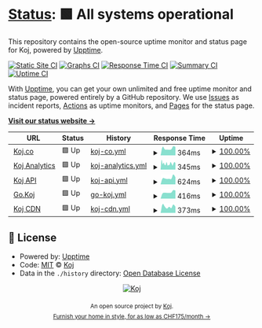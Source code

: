 # [Status](https://status.koj.co): <!--live status--> **🟩 All systems operational**

This repository contains the open-source uptime monitor and status page for Koj, powered by [Upptime](https://upptime.js.org).

[![Static Site CI](https://github.com/koj-co/status/workflows/Static%20Site%20CI/badge.svg)](https://github.com/koj-co/status/actions?query=workflow%3A%22Static+Site+CI%22)
[![Graphs CI](https://github.com/koj-co/status/workflows/Graphs%20CI/badge.svg)](https://github.com/koj-co/status/actions?query=workflow%3A%22Graphs+CI%22)
[![Response Time CI](https://github.com/koj-co/status/workflows/Response%20Time%20CI/badge.svg)](https://github.com/koj-co/status/actions?query=workflow%3A%22Response+Time+CI%22)
[![Summary CI](https://github.com/koj-co/status/workflows/Summary%20CI/badge.svg)](https://github.com/koj-co/status/actions?query=workflow%3A%22Summary+CI%22)
[![Uptime CI](https://github.com/koj-co/status/workflows/Uptime%20CI/badge.svg)](https://github.com/koj-co/status/actions?query=workflow%3A%22Uptime+CI%22)

With [Upptime](https://upptime.js.org), you can get your own unlimited and free uptime monitor and status page, powered entirely by a GitHub repository. We use [Issues](https://github.com/koj-co/status/issues) as incident reports, [Actions](https://github.com/koj-co/status/actions) as uptime monitors, and [Pages](https://status.koj.co) for the status page.

[**Visit our status website →**](https://status.koj.co)

<!--start: status pages-->
<!-- This summary is generated by Upptime (https://github.com/upptime/upptime) -->
<!-- Do not edit this manually, your changes will be overwritten -->
<!-- prettier-ignore -->
| URL | Status | History | Response Time | Uptime |
| --- | ------ | ------- | ------------- | ------ |
| <img alt="" src="https://favicons.githubusercontent.com/koj.co" height="13"> [Koj.co](https://koj.co/en-ch/) | 🟩 Up | [koj-co.yml](https://github.com/koj-co/status/commits/HEAD/history/koj-co.yml) | <details><summary><img alt="Response time graph" src="./graphs/koj-co/response-time-week.png" height="20"> 364ms</summary><br><a href="https://status.koj.co/history/koj-co"><img alt="Response time 410" src="https://img.shields.io/endpoint?url=https%3A%2F%2Fraw.githubusercontent.com%2Fkoj-co%2Fstatus%2FHEAD%2Fapi%2Fkoj-co%2Fresponse-time.json"></a><br><a href="https://status.koj.co/history/koj-co"><img alt="24-hour response time 511" src="https://img.shields.io/endpoint?url=https%3A%2F%2Fraw.githubusercontent.com%2Fkoj-co%2Fstatus%2FHEAD%2Fapi%2Fkoj-co%2Fresponse-time-day.json"></a><br><a href="https://status.koj.co/history/koj-co"><img alt="7-day response time 364" src="https://img.shields.io/endpoint?url=https%3A%2F%2Fraw.githubusercontent.com%2Fkoj-co%2Fstatus%2FHEAD%2Fapi%2Fkoj-co%2Fresponse-time-week.json"></a><br><a href="https://status.koj.co/history/koj-co"><img alt="30-day response time 382" src="https://img.shields.io/endpoint?url=https%3A%2F%2Fraw.githubusercontent.com%2Fkoj-co%2Fstatus%2FHEAD%2Fapi%2Fkoj-co%2Fresponse-time-month.json"></a><br><a href="https://status.koj.co/history/koj-co"><img alt="1-year response time 410" src="https://img.shields.io/endpoint?url=https%3A%2F%2Fraw.githubusercontent.com%2Fkoj-co%2Fstatus%2FHEAD%2Fapi%2Fkoj-co%2Fresponse-time-year.json"></a></details> | <details><summary><a href="https://status.koj.co/history/koj-co">100.00%</a></summary><a href="https://status.koj.co/history/koj-co"><img alt="All-time uptime 100.00%" src="https://img.shields.io/endpoint?url=https%3A%2F%2Fraw.githubusercontent.com%2Fkoj-co%2Fstatus%2FHEAD%2Fapi%2Fkoj-co%2Fuptime.json"></a><br><a href="https://status.koj.co/history/koj-co"><img alt="24-hour uptime 100.00%" src="https://img.shields.io/endpoint?url=https%3A%2F%2Fraw.githubusercontent.com%2Fkoj-co%2Fstatus%2FHEAD%2Fapi%2Fkoj-co%2Fuptime-day.json"></a><br><a href="https://status.koj.co/history/koj-co"><img alt="7-day uptime 100.00%" src="https://img.shields.io/endpoint?url=https%3A%2F%2Fraw.githubusercontent.com%2Fkoj-co%2Fstatus%2FHEAD%2Fapi%2Fkoj-co%2Fuptime-week.json"></a><br><a href="https://status.koj.co/history/koj-co"><img alt="30-day uptime 100.00%" src="https://img.shields.io/endpoint?url=https%3A%2F%2Fraw.githubusercontent.com%2Fkoj-co%2Fstatus%2FHEAD%2Fapi%2Fkoj-co%2Fuptime-month.json"></a><br><a href="https://status.koj.co/history/koj-co"><img alt="1-year uptime 100.00%" src="https://img.shields.io/endpoint?url=https%3A%2F%2Fraw.githubusercontent.com%2Fkoj-co%2Fstatus%2FHEAD%2Fapi%2Fkoj-co%2Fuptime-year.json"></a></details>
| <img alt="" src="https://favicons.githubusercontent.com/analytics.koj.co" height="13"> [Koj Analytics](https://analytics.koj.co) | 🟩 Up | [koj-analytics.yml](https://github.com/koj-co/status/commits/HEAD/history/koj-analytics.yml) | <details><summary><img alt="Response time graph" src="./graphs/koj-analytics/response-time-week.png" height="20"> 345ms</summary><br><a href="https://status.koj.co/history/koj-analytics"><img alt="Response time 452" src="https://img.shields.io/endpoint?url=https%3A%2F%2Fraw.githubusercontent.com%2Fkoj-co%2Fstatus%2FHEAD%2Fapi%2Fkoj-analytics%2Fresponse-time.json"></a><br><a href="https://status.koj.co/history/koj-analytics"><img alt="24-hour response time 446" src="https://img.shields.io/endpoint?url=https%3A%2F%2Fraw.githubusercontent.com%2Fkoj-co%2Fstatus%2FHEAD%2Fapi%2Fkoj-analytics%2Fresponse-time-day.json"></a><br><a href="https://status.koj.co/history/koj-analytics"><img alt="7-day response time 345" src="https://img.shields.io/endpoint?url=https%3A%2F%2Fraw.githubusercontent.com%2Fkoj-co%2Fstatus%2FHEAD%2Fapi%2Fkoj-analytics%2Fresponse-time-week.json"></a><br><a href="https://status.koj.co/history/koj-analytics"><img alt="30-day response time 892" src="https://img.shields.io/endpoint?url=https%3A%2F%2Fraw.githubusercontent.com%2Fkoj-co%2Fstatus%2FHEAD%2Fapi%2Fkoj-analytics%2Fresponse-time-month.json"></a><br><a href="https://status.koj.co/history/koj-analytics"><img alt="1-year response time 452" src="https://img.shields.io/endpoint?url=https%3A%2F%2Fraw.githubusercontent.com%2Fkoj-co%2Fstatus%2FHEAD%2Fapi%2Fkoj-analytics%2Fresponse-time-year.json"></a></details> | <details><summary><a href="https://status.koj.co/history/koj-analytics">100.00%</a></summary><a href="https://status.koj.co/history/koj-analytics"><img alt="All-time uptime 99.89%" src="https://img.shields.io/endpoint?url=https%3A%2F%2Fraw.githubusercontent.com%2Fkoj-co%2Fstatus%2FHEAD%2Fapi%2Fkoj-analytics%2Fuptime.json"></a><br><a href="https://status.koj.co/history/koj-analytics"><img alt="24-hour uptime 100.00%" src="https://img.shields.io/endpoint?url=https%3A%2F%2Fraw.githubusercontent.com%2Fkoj-co%2Fstatus%2FHEAD%2Fapi%2Fkoj-analytics%2Fuptime-day.json"></a><br><a href="https://status.koj.co/history/koj-analytics"><img alt="7-day uptime 100.00%" src="https://img.shields.io/endpoint?url=https%3A%2F%2Fraw.githubusercontent.com%2Fkoj-co%2Fstatus%2FHEAD%2Fapi%2Fkoj-analytics%2Fuptime-week.json"></a><br><a href="https://status.koj.co/history/koj-analytics"><img alt="30-day uptime 99.68%" src="https://img.shields.io/endpoint?url=https%3A%2F%2Fraw.githubusercontent.com%2Fkoj-co%2Fstatus%2FHEAD%2Fapi%2Fkoj-analytics%2Fuptime-month.json"></a><br><a href="https://status.koj.co/history/koj-analytics"><img alt="1-year uptime 99.89%" src="https://img.shields.io/endpoint?url=https%3A%2F%2Fraw.githubusercontent.com%2Fkoj-co%2Fstatus%2FHEAD%2Fapi%2Fkoj-analytics%2Fuptime-year.json"></a></details>
| <img alt="" src="https://favicons.githubusercontent.com/api.koj.co" height="13"> [Koj API](https://api.koj.co) | 🟩 Up | [koj-api.yml](https://github.com/koj-co/status/commits/HEAD/history/koj-api.yml) | <details><summary><img alt="Response time graph" src="./graphs/koj-api/response-time-week.png" height="20"> 624ms</summary><br><a href="https://status.koj.co/history/koj-api"><img alt="Response time 335" src="https://img.shields.io/endpoint?url=https%3A%2F%2Fraw.githubusercontent.com%2Fkoj-co%2Fstatus%2FHEAD%2Fapi%2Fkoj-api%2Fresponse-time.json"></a><br><a href="https://status.koj.co/history/koj-api"><img alt="24-hour response time 848" src="https://img.shields.io/endpoint?url=https%3A%2F%2Fraw.githubusercontent.com%2Fkoj-co%2Fstatus%2FHEAD%2Fapi%2Fkoj-api%2Fresponse-time-day.json"></a><br><a href="https://status.koj.co/history/koj-api"><img alt="7-day response time 624" src="https://img.shields.io/endpoint?url=https%3A%2F%2Fraw.githubusercontent.com%2Fkoj-co%2Fstatus%2FHEAD%2Fapi%2Fkoj-api%2Fresponse-time-week.json"></a><br><a href="https://status.koj.co/history/koj-api"><img alt="30-day response time 430" src="https://img.shields.io/endpoint?url=https%3A%2F%2Fraw.githubusercontent.com%2Fkoj-co%2Fstatus%2FHEAD%2Fapi%2Fkoj-api%2Fresponse-time-month.json"></a><br><a href="https://status.koj.co/history/koj-api"><img alt="1-year response time 335" src="https://img.shields.io/endpoint?url=https%3A%2F%2Fraw.githubusercontent.com%2Fkoj-co%2Fstatus%2FHEAD%2Fapi%2Fkoj-api%2Fresponse-time-year.json"></a></details> | <details><summary><a href="https://status.koj.co/history/koj-api">100.00%</a></summary><a href="https://status.koj.co/history/koj-api"><img alt="All-time uptime 98.14%" src="https://img.shields.io/endpoint?url=https%3A%2F%2Fraw.githubusercontent.com%2Fkoj-co%2Fstatus%2FHEAD%2Fapi%2Fkoj-api%2Fuptime.json"></a><br><a href="https://status.koj.co/history/koj-api"><img alt="24-hour uptime 100.00%" src="https://img.shields.io/endpoint?url=https%3A%2F%2Fraw.githubusercontent.com%2Fkoj-co%2Fstatus%2FHEAD%2Fapi%2Fkoj-api%2Fuptime-day.json"></a><br><a href="https://status.koj.co/history/koj-api"><img alt="7-day uptime 100.00%" src="https://img.shields.io/endpoint?url=https%3A%2F%2Fraw.githubusercontent.com%2Fkoj-co%2Fstatus%2FHEAD%2Fapi%2Fkoj-api%2Fuptime-week.json"></a><br><a href="https://status.koj.co/history/koj-api"><img alt="30-day uptime 86.19%" src="https://img.shields.io/endpoint?url=https%3A%2F%2Fraw.githubusercontent.com%2Fkoj-co%2Fstatus%2FHEAD%2Fapi%2Fkoj-api%2Fuptime-month.json"></a><br><a href="https://status.koj.co/history/koj-api"><img alt="1-year uptime 98.14%" src="https://img.shields.io/endpoint?url=https%3A%2F%2Fraw.githubusercontent.com%2Fkoj-co%2Fstatus%2FHEAD%2Fapi%2Fkoj-api%2Fuptime-year.json"></a></details>
| <img alt="" src="https://favicons.githubusercontent.com/go.koj.co" height="13"> [Go.Koj](https://go.koj.co/url-shortener-uptime-monitoring-24hu9q0ir1290) | 🟩 Up | [go-koj.yml](https://github.com/koj-co/status/commits/HEAD/history/go-koj.yml) | <details><summary><img alt="Response time graph" src="./graphs/go-koj/response-time-week.png" height="20"> 416ms</summary><br><a href="https://status.koj.co/history/go-koj"><img alt="Response time 408" src="https://img.shields.io/endpoint?url=https%3A%2F%2Fraw.githubusercontent.com%2Fkoj-co%2Fstatus%2FHEAD%2Fapi%2Fgo-koj%2Fresponse-time.json"></a><br><a href="https://status.koj.co/history/go-koj"><img alt="24-hour response time 520" src="https://img.shields.io/endpoint?url=https%3A%2F%2Fraw.githubusercontent.com%2Fkoj-co%2Fstatus%2FHEAD%2Fapi%2Fgo-koj%2Fresponse-time-day.json"></a><br><a href="https://status.koj.co/history/go-koj"><img alt="7-day response time 416" src="https://img.shields.io/endpoint?url=https%3A%2F%2Fraw.githubusercontent.com%2Fkoj-co%2Fstatus%2FHEAD%2Fapi%2Fgo-koj%2Fresponse-time-week.json"></a><br><a href="https://status.koj.co/history/go-koj"><img alt="30-day response time 356" src="https://img.shields.io/endpoint?url=https%3A%2F%2Fraw.githubusercontent.com%2Fkoj-co%2Fstatus%2FHEAD%2Fapi%2Fgo-koj%2Fresponse-time-month.json"></a><br><a href="https://status.koj.co/history/go-koj"><img alt="1-year response time 408" src="https://img.shields.io/endpoint?url=https%3A%2F%2Fraw.githubusercontent.com%2Fkoj-co%2Fstatus%2FHEAD%2Fapi%2Fgo-koj%2Fresponse-time-year.json"></a></details> | <details><summary><a href="https://status.koj.co/history/go-koj">100.00%</a></summary><a href="https://status.koj.co/history/go-koj"><img alt="All-time uptime 100.00%" src="https://img.shields.io/endpoint?url=https%3A%2F%2Fraw.githubusercontent.com%2Fkoj-co%2Fstatus%2FHEAD%2Fapi%2Fgo-koj%2Fuptime.json"></a><br><a href="https://status.koj.co/history/go-koj"><img alt="24-hour uptime 100.00%" src="https://img.shields.io/endpoint?url=https%3A%2F%2Fraw.githubusercontent.com%2Fkoj-co%2Fstatus%2FHEAD%2Fapi%2Fgo-koj%2Fuptime-day.json"></a><br><a href="https://status.koj.co/history/go-koj"><img alt="7-day uptime 100.00%" src="https://img.shields.io/endpoint?url=https%3A%2F%2Fraw.githubusercontent.com%2Fkoj-co%2Fstatus%2FHEAD%2Fapi%2Fgo-koj%2Fuptime-week.json"></a><br><a href="https://status.koj.co/history/go-koj"><img alt="30-day uptime 100.00%" src="https://img.shields.io/endpoint?url=https%3A%2F%2Fraw.githubusercontent.com%2Fkoj-co%2Fstatus%2FHEAD%2Fapi%2Fgo-koj%2Fuptime-month.json"></a><br><a href="https://status.koj.co/history/go-koj"><img alt="1-year uptime 100.00%" src="https://img.shields.io/endpoint?url=https%3A%2F%2Fraw.githubusercontent.com%2Fkoj-co%2Fstatus%2FHEAD%2Fapi%2Fgo-koj%2Fuptime-year.json"></a></details>
| <img alt="" src="https://favicons.githubusercontent.com/kojcdn.com" height="13"> [Koj CDN](https://kojcdn.com) | 🟩 Up | [koj-cdn.yml](https://github.com/koj-co/status/commits/HEAD/history/koj-cdn.yml) | <details><summary><img alt="Response time graph" src="./graphs/koj-cdn/response-time-week.png" height="20"> 373ms</summary><br><a href="https://status.koj.co/history/koj-cdn"><img alt="Response time 359" src="https://img.shields.io/endpoint?url=https%3A%2F%2Fraw.githubusercontent.com%2Fkoj-co%2Fstatus%2FHEAD%2Fapi%2Fkoj-cdn%2Fresponse-time.json"></a><br><a href="https://status.koj.co/history/koj-cdn"><img alt="24-hour response time 495" src="https://img.shields.io/endpoint?url=https%3A%2F%2Fraw.githubusercontent.com%2Fkoj-co%2Fstatus%2FHEAD%2Fapi%2Fkoj-cdn%2Fresponse-time-day.json"></a><br><a href="https://status.koj.co/history/koj-cdn"><img alt="7-day response time 373" src="https://img.shields.io/endpoint?url=https%3A%2F%2Fraw.githubusercontent.com%2Fkoj-co%2Fstatus%2FHEAD%2Fapi%2Fkoj-cdn%2Fresponse-time-week.json"></a><br><a href="https://status.koj.co/history/koj-cdn"><img alt="30-day response time 315" src="https://img.shields.io/endpoint?url=https%3A%2F%2Fraw.githubusercontent.com%2Fkoj-co%2Fstatus%2FHEAD%2Fapi%2Fkoj-cdn%2Fresponse-time-month.json"></a><br><a href="https://status.koj.co/history/koj-cdn"><img alt="1-year response time 359" src="https://img.shields.io/endpoint?url=https%3A%2F%2Fraw.githubusercontent.com%2Fkoj-co%2Fstatus%2FHEAD%2Fapi%2Fkoj-cdn%2Fresponse-time-year.json"></a></details> | <details><summary><a href="https://status.koj.co/history/koj-cdn">100.00%</a></summary><a href="https://status.koj.co/history/koj-cdn"><img alt="All-time uptime 99.97%" src="https://img.shields.io/endpoint?url=https%3A%2F%2Fraw.githubusercontent.com%2Fkoj-co%2Fstatus%2FHEAD%2Fapi%2Fkoj-cdn%2Fuptime.json"></a><br><a href="https://status.koj.co/history/koj-cdn"><img alt="24-hour uptime 100.00%" src="https://img.shields.io/endpoint?url=https%3A%2F%2Fraw.githubusercontent.com%2Fkoj-co%2Fstatus%2FHEAD%2Fapi%2Fkoj-cdn%2Fuptime-day.json"></a><br><a href="https://status.koj.co/history/koj-cdn"><img alt="7-day uptime 100.00%" src="https://img.shields.io/endpoint?url=https%3A%2F%2Fraw.githubusercontent.com%2Fkoj-co%2Fstatus%2FHEAD%2Fapi%2Fkoj-cdn%2Fuptime-week.json"></a><br><a href="https://status.koj.co/history/koj-cdn"><img alt="30-day uptime 100.00%" src="https://img.shields.io/endpoint?url=https%3A%2F%2Fraw.githubusercontent.com%2Fkoj-co%2Fstatus%2FHEAD%2Fapi%2Fkoj-cdn%2Fuptime-month.json"></a><br><a href="https://status.koj.co/history/koj-cdn"><img alt="1-year uptime 99.97%" src="https://img.shields.io/endpoint?url=https%3A%2F%2Fraw.githubusercontent.com%2Fkoj-co%2Fstatus%2FHEAD%2Fapi%2Fkoj-cdn%2Fuptime-year.json"></a></details>

<!--end: status pages-->

## 📄 License

- Powered by: [Upptime](https://github.com/upptime/upptime)
- Code: [MIT](./LICENSE) © [Koj](https://koj.co/engineering)
- Data in the `./history` directory: [Open Database License](https://opendatacommons.org/licenses/odbl/1-0/)

<p align="center">
  <a href="https://koj.co">
    <img width="44" alt="Koj" src="https://kojcdn.com/v1598284251/website-v2/koj-github-footer_m089ze.svg">
  </a>
</p>
<p align="center">
  <sub>An open source project by <a href="https://koj.co">Koj</a>. <br> <a href="https://koj.co">Furnish your home in style, for as low as CHF175/month →</a></sub>
</p>
